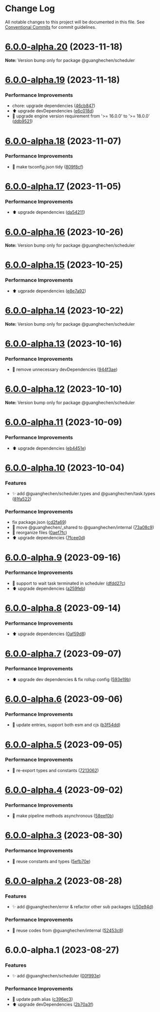 # Change Log

All notable changes to this project will be documented in this file.
See [Conventional Commits](https://conventionalcommits.org) for commit guidelines.

# [6.0.0-alpha.20](https://github.com/guanghechen/sora/compare/@guanghechen/scheduler@6.0.0-alpha.19...@guanghechen/scheduler@6.0.0-alpha.20) (2023-11-18)

**Note:** Version bump only for package @guanghechen/scheduler





# [6.0.0-alpha.19](https://github.com/guanghechen/sora/compare/@guanghechen/scheduler@6.0.0-alpha.18...@guanghechen/scheduler@6.0.0-alpha.19) (2023-11-18)


### Performance Improvements

*  chore: upgrade dependencies ([46cb847](https://github.com/guanghechen/sora/commit/46cb8470de325045eaa1737b096aa2cc100bd430))
* ⬆️ upgrade devDependencies ([e6c018d](https://github.com/guanghechen/sora/commit/e6c018dbb4242ca52f0175f2e30e7758da268972))
* 🔧 upgrade engine version requirement from '>= 16.0.0' to '>= 18.0.0' ([ddb9521](https://github.com/guanghechen/sora/commit/ddb9521b529b2ca838554794339b9e27ac80b8aa))





# [6.0.0-alpha.18](https://github.com/guanghechen/sora/compare/@guanghechen/scheduler@6.0.0-alpha.17...@guanghechen/scheduler@6.0.0-alpha.18) (2023-11-07)


### Performance Improvements

* 🔧 make tsconfig.json tidy ([809f8cf](https://github.com/guanghechen/sora/commit/809f8cf6b18da2d8fbba1566a5f4a783b52683da))





# [6.0.0-alpha.17](https://github.com/guanghechen/sora/compare/@guanghechen/scheduler@6.0.0-alpha.16...@guanghechen/scheduler@6.0.0-alpha.17) (2023-11-05)


### Performance Improvements

* ⬆️ upgrade dependencies ([da54211](https://github.com/guanghechen/sora/commit/da5421173ecd77cf2d17e1a680e2e65ad69cac05))





# [6.0.0-alpha.16](https://github.com/guanghechen/sora/compare/@guanghechen/scheduler@6.0.0-alpha.15...@guanghechen/scheduler@6.0.0-alpha.16) (2023-10-26)

**Note:** Version bump only for package @guanghechen/scheduler





# [6.0.0-alpha.15](https://github.com/guanghechen/sora/compare/@guanghechen/scheduler@6.0.0-alpha.14...@guanghechen/scheduler@6.0.0-alpha.15) (2023-10-25)


### Performance Improvements

* ⬆️ ugprade dependencies ([e8e7a92](https://github.com/guanghechen/sora/commit/e8e7a92f58fbeee3afbb04e1ef023a894249c0bc))





# [6.0.0-alpha.14](https://github.com/guanghechen/sora/compare/@guanghechen/scheduler@6.0.0-alpha.13...@guanghechen/scheduler@6.0.0-alpha.14) (2023-10-22)

**Note:** Version bump only for package @guanghechen/scheduler





# [6.0.0-alpha.13](https://github.com/guanghechen/sora/compare/@guanghechen/scheduler@6.0.0-alpha.12...@guanghechen/scheduler@6.0.0-alpha.13) (2023-10-16)


### Performance Improvements

* 🔧 remove unnecessary devDependencies ([944f3ae](https://github.com/guanghechen/sora/commit/944f3aee64e68ce52ca30237c7d0240a82c9c58f))





# [6.0.0-alpha.12](https://github.com/guanghechen/sora/compare/@guanghechen/scheduler@6.0.0-alpha.11...@guanghechen/scheduler@6.0.0-alpha.12) (2023-10-10)

**Note:** Version bump only for package @guanghechen/scheduler





# [6.0.0-alpha.11](https://github.com/guanghechen/sora/compare/@guanghechen/scheduler@6.0.0-alpha.10...@guanghechen/scheduler@6.0.0-alpha.11) (2023-10-09)


### Performance Improvements

* ⬆️ upgrade dependencies ([eb4451e](https://github.com/guanghechen/sora/commit/eb4451e96c1ecfeb64ec085edf1fadc9774a4c0a))





# [6.0.0-alpha.10](https://github.com/guanghechen/sora/compare/@guanghechen/scheduler@6.0.0-alpha.9...@guanghechen/scheduler@6.0.0-alpha.10) (2023-10-04)


### Features

* ✨ add @guanghechen/scheduler.types and @guanghechen/task.types ([81fa522](https://github.com/guanghechen/sora/commit/81fa52203ace549fc15da97218bd38a31eda4af9))


### Performance Improvements

* fix package.json ([cd2fa69](https://github.com/guanghechen/sora/commit/cd2fa697ddd21890582e41e2d6b1115ec57baedb))
* :truck:  move @guanghechen/_shared to @guanghechen/internal ([73a08c9](https://github.com/guanghechen/sora/commit/73a08c918d5bf1eeb3c6daa69dc50169198b77bf))
* 🎨 reorganize files ([0aef7fc](https://github.com/guanghechen/sora/commit/0aef7fce0cca25b2f4c40ba5881a37cdd1bcb40f))
* ⬆️ upgrade dependencies ([7fcee0d](https://github.com/guanghechen/sora/commit/7fcee0de7b515b1cc9e18758c2be1f38a7374cfb))





# [6.0.0-alpha.9](https://github.com/guanghechen/sora/compare/@guanghechen/scheduler@6.0.0-alpha.8...@guanghechen/scheduler@6.0.0-alpha.9) (2023-09-16)


### Performance Improvements

* 🎨 support to wait task terminated in scheduler ([dfdd27c](https://github.com/guanghechen/sora/commit/dfdd27c3aa7368121873879929e6abd00a031a67))
* ⬆️ upgrade dependencies ([a259feb](https://github.com/guanghechen/sora/commit/a259feba5933148a34e4f498c9b883a5f87b7b50))





# [6.0.0-alpha.8](https://github.com/guanghechen/sora/compare/@guanghechen/scheduler@6.0.0-alpha.7...@guanghechen/scheduler@6.0.0-alpha.8) (2023-09-14)


### Performance Improvements

* ⬆️ upgrade dependencies ([0af59d8](https://github.com/guanghechen/sora/commit/0af59d85d8c2c514f57e5289e87f0a3cbb6ab5ab))





# [6.0.0-alpha.7](https://github.com/guanghechen/sora/compare/@guanghechen/scheduler@6.0.0-alpha.6...@guanghechen/scheduler@6.0.0-alpha.7) (2023-09-07)


### Performance Improvements

* ⬆️ upgrade dev dependencies & fix rollup config ([593e19b](https://github.com/guanghechen/sora/commit/593e19bf68c159ec4f9f5d34a567c832997b5055))





# [6.0.0-alpha.6](https://github.com/guanghechen/sora/compare/@guanghechen/scheduler@6.0.0-alpha.5...@guanghechen/scheduler@6.0.0-alpha.6) (2023-09-06)


### Performance Improvements

* 🔧 update entries, support both esm and cjs ([b3f54dd](https://github.com/guanghechen/sora/commit/b3f54dde89d3b079c422e062cef795194482e165))





# [6.0.0-alpha.5](https://github.com/guanghechen/sora/compare/@guanghechen/scheduler@6.0.0-alpha.4...@guanghechen/scheduler@6.0.0-alpha.5) (2023-09-05)


### Performance Improvements

* 🎨 re-export types and constants ([7213062](https://github.com/guanghechen/sora/commit/721306218d253c3dad6549f145cf51c81e86d9ad))





# [6.0.0-alpha.4](https://github.com/guanghechen/sora/compare/@guanghechen/scheduler@6.0.0-alpha.3...@guanghechen/scheduler@6.0.0-alpha.4) (2023-09-02)


### Performance Improvements

* 🎨 make pipeline methods asynchronous ([58eef0b](https://github.com/guanghechen/sora/commit/58eef0b9ddc1a09714d9a63e3f5063752b4ec73a))





# [6.0.0-alpha.3](https://github.com/guanghechen/sora/compare/@guanghechen/scheduler@6.0.0-alpha.2...@guanghechen/scheduler@6.0.0-alpha.3) (2023-08-30)


### Performance Improvements

* 🎨 reuse constants and types ([5efb70e](https://github.com/guanghechen/sora/commit/5efb70e6df130dc870ccb5add632291dcbd94809))





# [6.0.0-alpha.2](https://github.com/guanghechen/sora/compare/@guanghechen/scheduler@6.0.0-alpha.1...@guanghechen/scheduler@6.0.0-alpha.2) (2023-08-28)


### Features

* ✨ add @guanghechen/error & refactor other sub packages ([c50e94d](https://github.com/guanghechen/sora/commit/c50e94de4b9e6d7fd635c10e202eb8bdc4f4f8dd))


### Performance Improvements

* 🎨 reuse codes from @guanghechen/internal ([52453c8](https://github.com/guanghechen/sora/commit/52453c8251e1da7ba73c0f7f2726fcbfb8bf5fe5))





# 6.0.0-alpha.1 (2023-08-27)


### Features

* ✨ add @guanghechen/scheduler ([00f993e](https://github.com/guanghechen/sora/commit/00f993ea569631f67545f79e2615f17eb24c3fbb))


### Performance Improvements

* 🔧 update path alias ([c396ec3](https://github.com/guanghechen/sora/commit/c396ec3316b2b19a69ba0234cc7a9d86edd9fac2))
* ⬆️ upgrade devDependencies ([2b70a3f](https://github.com/guanghechen/sora/commit/2b70a3f5b895ed51de035b962d843661475663d6))
